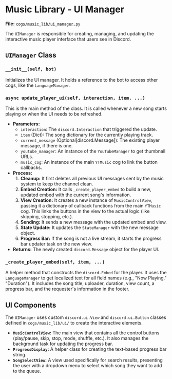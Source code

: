 # Music Library - UI Manager

**File:** [`cogs/music_lib/ui_manager.py`](cogs/music_lib/ui_manager.py)

The `UIManager` is responsible for creating, managing, and updating the interactive music player interface that users see in Discord.

## `UIManager` Class

### `__init__(self, bot)`

Initializes the UI manager. It holds a reference to the bot to access other cogs, like the `LanguageManager`.

### `async update_player_ui(self, interaction, item, ...)`

This is the main method of the class. It is called whenever a new song starts playing or when the UI needs to be refreshed.

*   **Parameters:**
    *   `interaction`: The `discord.Interaction` that triggered the update.
    *   `item` (Dict): The song dictionary for the currently playing track.
    *   `current_message` (Optional[discord.Message]): The existing player message, if there is one.
    *   `youtube_manager`: An instance of the `YouTubeManager` to get thumbnail URLs.
    *   `music_cog`: An instance of the main `YTMusic` cog to link the button callbacks.
*   **Process:**
    1.  **Cleanup:** It first deletes all previous UI messages sent by the music system to keep the channel clean.
    2.  **Embed Creation:** It calls `_create_player_embed` to build a new, updated embed with the current song's information.
    3.  **View Creation:** It creates a new instance of `MusicControlView`, passing it a dictionary of callback functions from the main `YTMusic` cog. This links the buttons in the view to the actual logic (like skipping, stopping, etc.).
    4.  **Sending:** It sends a new message with the updated embed and view.
    5.  **State Update:** It updates the `StateManager` with the new message object.
    6.  **Progress Bar:** If the song is not a live stream, it starts the progress bar updater task on the new view.
*   **Returns:** The newly created `discord.Message` object for the player UI.

### `_create_player_embed(self, item, ...)`

A helper method that constructs the `discord.Embed` for the player. It uses the `LanguageManager` to get localized text for all field names (e.g., "Now Playing," "Duration"). It includes the song title, uploader, duration, view count, a progress bar, and the requester's information in the footer.

## UI Components

The `UIManager` uses custom `discord.ui.View` and `discord.ui.Button` classes defined in `cogs/music_lib/ui/` to create the interactive elements.

*   **`MusicControlView`:** The main view that contains all the control buttons (play/pause, skip, stop, mode, shuffle, etc.). It also manages the background task for updating the progress bar.
*   **`ProgressDisplay`:** A helper class for creating the text-based progress bar string.
*   **`SongSelectView`:** A view used specifically for search results, presenting the user with a dropdown menu to select which song they want to add to the queue.
